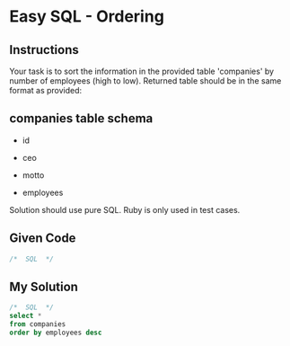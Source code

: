 # Easy SQL - Ordering

## Instructions

Your task is to sort the information in the provided table 'companies' by number of employees (high to low). Returned table should be in the same format as provided:

## companies table schema

- id

- ceo

- motto

- employees

Solution should use pure SQL. Ruby is only used in test cases.

## Given Code
```sql
/*  SQL  */
```

## My Solution
```sql
/*  SQL  */
select *
from companies
order by employees desc
```
